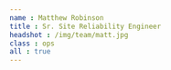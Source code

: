 ```yaml
---
name : Matthew Robinson
title : Sr. Site Reliability Engineer
headshot : /img/team/matt.jpg
class : ops
all : true
---
```


